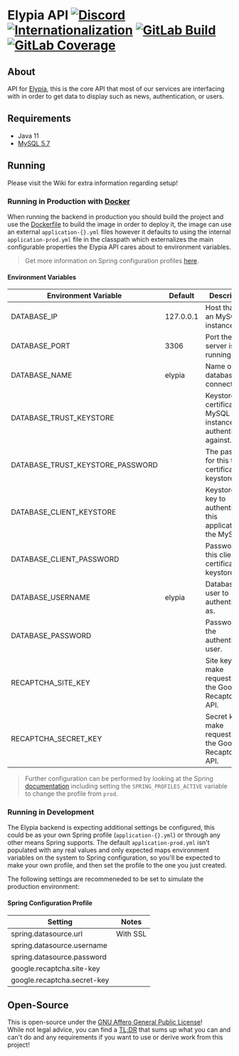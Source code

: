 # Elypia API [![Discord][discord-members]][discord] [![Internationalization][i18n-badge]][i18n] [![GitLab Build][gitlab-build]][gitlab] [![GitLab Coverage][gitlab-coverage]][gitlab]
## About
API for [Elypia][elypia], this is the core API that most of our services are interfacing with in order
to get data to display such as news, authentication, or users. 

## Requirements
* Java 11
* [MySQL 5.7][mysql]

## Running
Please visit the Wiki for extra information regarding setup!

### Running in Production with [Docker][docker]
When running the backend in production you should build the project and use the [Dockerfile][dockerfile]
to build the image in order to deploy it, the image can use an external `application-{}.yml` files
however it defaults to using the internal `application-prod.yml` file in the classpath which
externalizes the main configurable properties the Elypia API cares about to environment variables.  
> Get more information on Spring configuration profiles [here][spring-profiles].

#### Environment Variables
| Environment Variable             | Default   | Description                                                           |
|----------------------------------|-----------|-----------------------------------------------------------------------|
| DATABASE_IP                      | 127.0.0.1 | Host that runs an MySQL instance.                                     |
| DATABASE_PORT                    | 3306      | Port the server is running on.                                        |
| DATABASE_NAME                    | elypia    | Name of the database to connect to.                                   |
| DATABASE_TRUST_KEYSTORE          |           | Keystore with certificate for MySQL instance to authenticate against. |
| DATABASE_TRUST_KEYSTORE_PASSWORD |           | The password for this trust certificate keystore.                     |
| DATABASE_CLIENT_KEYSTORE         |           | Keystore with key to authenticate this application to the MySQL.      |
| DATABASE_CLIENT_PASSWORD         |           | Password for this client certificate keystore.                        |
| DATABASE_USERNAME                | elypia    | Database user to authenticate as.                                     |
| DATABASE_PASSWORD                |           | Password for the authenticating user.                                 |
| RECAPTCHA_SITE_KEY               |           | Site key to make requests to the Google Recaptcha API.                |
| RECAPTCHA_SECRET_KEY             |           | Secret key to make requests to the Google Recaptcha API.              |
> Further configuration can be performed by looking at the Spring [documentation][spring-config]
> including setting the `SPRING_PROFILES_ACTIVE` variable to change the profile from `prod`.

### Running in Development
The Elypia backend is expecting additional settings be configured, this could be
as your own Spring profile (`application-{}.yml`) or through any other means Spring supports.
The default `application-prod.yml` isn't populated with any real values and only expected maps
environment variables on the system to Spring configuration, so you'll be expected to make your own 
profile, and then set the profile to the one you just created.  

The following settings are recommeneded to be set to simulate the production environment:

#### Spring Configuration Profile
| Setting                     | Notes    |
|-----------------------------|----------|
| spring.datasource.url       | With SSL |
| spring.datasource.username  |          |
| spring.datasource.password  |          |
| google.recaptcha.site-key   |          |
| google.recaptcha.secret-key |          |

## Open-Source
This is open-source under the [GNU Affero General Public License][agpl]!  
While not legal advice, you can find a [TL;DR][agpl-tldr] that sums up what
you can and can't do and any requirements if you want to use or derive work from this project!  

[discord]: https://discord.gg/hprGMaM "Discord Invite"
[discord-members]: https://discordapp.com/api/guilds/184657525990359041/widget.png "Discord Shield"
[i18n]: https://i18n.elypia.org/engage/elypia-backend/?utm "Weblate Translations"
[i18n-badge]: https://i18n.elypia.org/widgets/elypia-backend/-/svg-badge.svg "Weblate Translation Badge"
[gitlab]: https://gitlab.com/Elypia/elypia-api/commits/master "Repository on GitLab"
[gitlab-build]: https://gitlab.com/Elypia/elypia-api/badges/master/pipeline.svg "GitLab Build Shield"
[gitlab-coverage]: https://gitlab.com/Elypia/elypia-api/badges/master/coverage.svg "GitLab Coverage Shield"
[elypia]: https://elypia.org/ "Elypia Homepage"
[mysql]: https://www.mysql.com "MySQL Database Server"
[spring-config]: https://docs.spring.io/spring-boot/docs/current/reference/html/boot-features-external-config.html "Spring Externalized Configuration"
[spring-profiles]: https://docs.spring.io/spring-boot/docs/current/reference/html/boot-features-profiles.html "Spring Configuration Profiles"
[docker]: https://www.docker.com "Docker"
[dockerfile]: https://docs.docker.com/engine/reference/builder/ "Dockerfile Reference"
[agpl]: https://www.gnu.org/licenses/agpl-3.0.en.html "AGPL"
[agpl-tldr]: https://tldrlegal.com/license/gnu-affero-general-public-license-v3-(agpl-3.0) "TLDR of AGPL"
